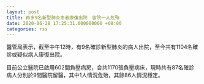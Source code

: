 ```yaml
---
layout: post
title: 再多9名新型肺炎患者康復出院　留院一人危殆
date: 2020-06-28 17:25:31.000000000 +08:00
categories: rss
---
```


醫管局表示，截至中午12時，有9名確診新型肺炎的病人出院，至今共有1104名確診或疑似病人康復出院。
      
目前公立醫院已啟用602間負壓病房，合共1170張負壓病床，現時共有87名確診病人分別於9間醫院留醫，其中1人情況危殆，其餘86人情況穩定。
